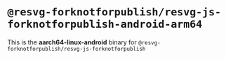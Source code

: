 # `@resvg-forknotforpublish/resvg-js-forknotforpublish-android-arm64`

This is the **aarch64-linux-android** binary for `@resvg-forknotforpublish/resvg-js-forknotforpublish`
